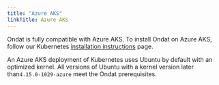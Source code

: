 ```yaml
---
title: "Azure AKS"
linkTitle: Azure AKS
---
```


Ondat is fully compatible with Azure AKS. To install Ondat on Azure AKS, 
follow our Kubernetes [installation instructions](/docs/install/kubernetes) page.

An Azure AKS deployment of Kubernetes uses Ubuntu by default with an optimized
kernel. All versions of Ubuntu with a kernel version later
than`4.15.0-1029-azure` meet the Ondat prerequisites.
